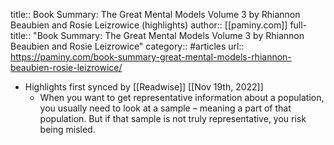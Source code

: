 title:: Book Summary: The Great Mental Models Volume 3 by Rhiannon Beaubien and Rosie Leizrowice (highlights)
author:: [[paminy.com]]
full-title:: "Book Summary: The Great Mental Models Volume 3 by Rhiannon Beaubien and Rosie Leizrowice"
category:: #articles
url:: https://paminy.com/book-summary-great-mental-models-rhiannon-beaubien-rosie-leizrowice/

- Highlights first synced by [[Readwise]] [[Nov 19th, 2022]]
	- When you want to get representative information about a population, you usually need to look at a sample – meaning a part of that population. But if that sample is not truly representative, you risk being misled.